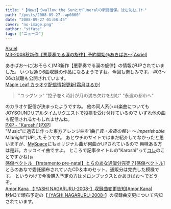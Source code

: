 ```yaml
---
title: "【News】Swallow the SunとかFuneralの新譜確保。沈む沈む…(ﾅﾆ"
path: "/posts/2008-09-27--wp0860"
date: "2008-09-27 01:08:45"
cover: "no-image.png"
author: "stfate"
tags: ["ニュース"]
---
```


<style type="text/css">
<!--
p {white-space: pre-wrap};
-->
</style>

<a class="topics" href="http://www.akibaoo.com/02/commodity_param/t/0/ctc/+/shc/0/cmc/2500020063040/backURL/+02+main" target="_blank">Asriel M3-2008秋新作【悪夢奏でる涙の旋律】予約開始@あきばお～</a><span class="junre">[<a href="http://www.asriel.jp/m/" target="_blank">Asriel</a>]</span>
<div class="news">あきばお～に(おそらく)M3新作【悪夢奏でる涙の旋律】の情報がUPされていました。
いつも通り6曲収録の作品になるようですね。今回も楽しみです。
#03～06の試聴も公開されています。</div>
<a class="topics" href="http://shimotsukin.com/" target="_blank">Maple Leaf カラオケ配信情報更新</a><span class="junre">[<a href="http://shimotsukin.com/" target="_blank">霜月はるか</a>]</span>
<div class="news"><blockquote>"ユラグソラ"
"捻子巻く時計が月の満ち欠けを刻む"
"永遠の都市へ"</blockquote>のカラオケ配信が決まったようですね。
他の同人系(+α)楽曲についても<a href="http://joysound.com/ex/utasuki/request/search.htm?searchKbnGet=2&searchKeyWordGet=%E9%9C%9C%E6%9C%88%E3%81%AF%E3%82%8B%E3%81%8B&searchForm%3AsearchButton=1" target="_blank">JOYSOUNDリアルタイムリクエスト</a>で投票を受け付けているので
いずれ他の曲も配信されるかもしれませんね。</div>
<a class="topics" href="http://blog.livedoor.jp/pxp/" target="_blank">PXP - "Karoshi"</a><span class="junre">[<a href="http://members2.jcom.home.ne.jp/pxp/" target="_blank">PXP</a>]</span>
<div class="news">"Music"に過去に作った東方アレンジ曲を1曲("<em>真・永夜の報い ～ Imperishable Midnight</em>")UPしたそうです。
あとウチのサイトではまだ紹介してなかったと思いますが、<a href="http://www.myspace.com/pxpgate" target="_blank">MySpace</a>にもオリジナル曲が何曲かUPされているので
興味ある方は是非。カッコイイ曲ですよ。
ところで記事タイトルの"Karoshi"って<a href="http://www.myspace.com/deadshapefigure" target="_blank">コレ</a>のことですかね(ぉ</div>
<a class="topics" href="http://lindwurm.info/sv/" target="_blank">感傷ベクトル 【tratamento pre-natal】とらのあな通販分完売？</a><span class="junre">[<a href="http://lindwurm.info/sv/" target="_blank">感傷ベクトル</a>]</span>
<div class="news">とらのあなで委託頒布されていたCD＆本のセット、通販分は完売した模様です。
というわけで今後購入予定の方はメロンブックスとかあきばお～でどうぞ。</div>
<a class="topics" href="http://amorkana.jp/" target="_blank">Amor Kana 【IYASHI NAGARURU-2008-】収録曲変更告知</a><span class="junre">[<a href="http://amorkana.jp/" target="_blank">Amor Kana</a>]</span>
<div class="news">秋M3で頒布予定の【<a href="http://amorkana.jp/project/iyasi_nagaruru_2008/" target="_blank">
IYASHI NAGARURU-2008-</a>】の収録曲変更について告知されています。</div>

